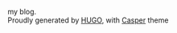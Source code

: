 
my blog.	
Proudly generated by [HUGO](https://gohugo.io/), with [Casper](https://github.com/vjeantet/hugo-theme-casper) theme